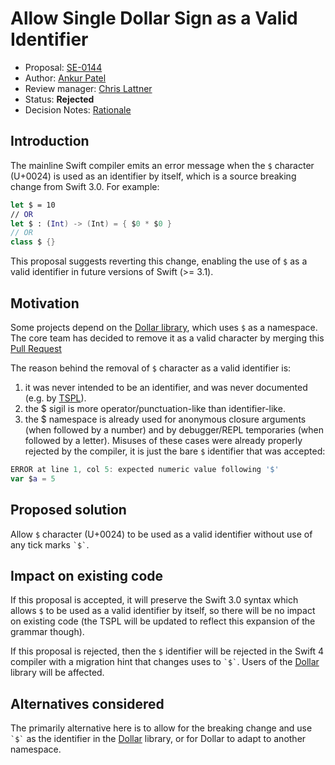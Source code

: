 # Allow Single Dollar Sign as a Valid Identifier

* Proposal: [SE-0144](0144-allow-single-dollar-sign-as-valid-identifier.md)
* Author: [Ankur Patel](https://github.com/ankurp)
* Review manager: [Chris Lattner](https://github.com/lattner)
* Status: **Rejected**
* Decision Notes: [Rationale](https://forums.swift.org/t/rejected-se-0144-allow-single-dollar-sign-as-a-valid-identifier/4340)

## Introduction

The mainline Swift compiler emits an error message when the `$` character
(U+0024) is used as an identifier by itself, which is a source breaking
change from Swift 3.0.  For example:

```swift
let $ = 10
// OR
let $ : (Int) -> (Int) = { $0 * $0 }
// OR
class $ {}
```

This proposal suggests reverting this change, enabling the use of `$` as a
valid identifier in future versions of Swift (>= 3.1).

## Motivation

Some projects depend on the 
[Dollar library](https://github.com/ankurp/Dollar), which uses `$`
as a namespace.
The core team has decided to remove it as a valid character by merging this
[Pull Request](https://github.com/apple/swift/pull/3901)

The reason behind the removal of `$` character as a valid identifier is:

1. it was never intended to be an identifier, and was never documented (e.g. by [TSPL](https://developer.apple.com/library/content/documentation/Swift/Conceptual/Swift_Programming_Language/LexicalStructure.html#//apple_ref/swift/grammar/identifier)).
2. the $ sigil is more operator/punctuation-like than identifier-like.
3. the $ namespace is already used for anonymous closure arguments (when 
   followed by a number) and by debugger/REPL temporaries (when followed by
   a letter).  Misuses of these cases were already properly rejected by the
   compiler, it is just the bare `$` identifier that was accepted:

```swift
ERROR at line 1, col 5: expected numeric value following '$'
var $a = 5
```


## Proposed solution

Allow `$` character (U+0024) to be used as a valid identifier without use of
any tick marks `` `$` ``.

## Impact on existing code

If this proposal is accepted, it will preserve the Swift 3.0 syntax which allows
`$` to be used as a valid identifier by itself, so there will be no impact on 
existing code (the TSPL will be updated to reflect this expansion of the grammar
though).

If this proposal is rejected, then the `$` identifier will be rejected in the 
Swift 4 compiler with a migration hint that changes uses to `` `$` ``.  Users
of the [Dollar](https://github.com/ankurp/Dollar) library will be affected.

## Alternatives considered

The primarily alternative here is to allow for the breaking change and use 
`` `$` `` as the identifier in the [Dollar](https://github.com/ankurp/Dollar)
library, or for Dollar to adapt to another namespace.

